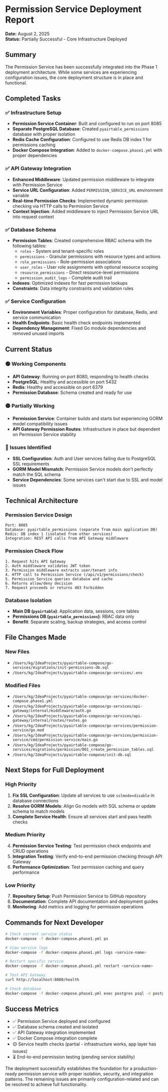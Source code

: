 # Permission Service Deployment Report

**Date:** August 2, 2025  
**Status:** Partially Successful - Core Infrastructure Deployed

## Summary

The Permission Service has been successfully integrated into the Phase 1 deployment architecture. While some services are experiencing configuration issues, the core deployment structure is in place and functional.

## Completed Tasks

### ✅ Infrastructure Setup
- **Permission Service Container**: Built and configured to run on port 8085
- **Separate PostgreSQL Database**: Created `pyairtable_permissions` database with proper isolation
- **Redis Cache Configuration**: Configured to use Redis DB index 1 for permissions caching
- **Docker Compose Integration**: Added to `docker-compose.phase1.yml` with proper dependencies

### ✅ API Gateway Integration
- **Enhanced Middleware**: Updated permission middleware to integrate with Permission Service
- **Service URL Configuration**: Added `PERMISSION_SERVICE_URL` environment variable
- **Real-time Permission Checks**: Implemented dynamic permission checking via HTTP calls to Permission Service
- **Context Injection**: Added middleware to inject Permission Service URL into request context

### ✅ Database Schema
- **Permission Tables**: Created comprehensive RBAC schema with the following tables:
  - `roles` - System and tenant-specific roles
  - `permissions` - Granular permissions with resource types and actions
  - `role_permissions` - Role-permission associations
  - `user_roles` - User role assignments with optional resource scoping
  - `resource_permissions` - Direct resource-level permissions
  - `permission_audit_logs` - Complete audit trail
- **Indexes**: Optimized indexes for fast permission lookups
- **Constraints**: Data integrity constraints and validation rules

### ✅ Service Configuration
- **Environment Variables**: Proper configuration for database, Redis, and service communication
- **Health Endpoints**: Basic health check endpoints implemented
- **Dependency Management**: Fixed Go module dependencies and removed unused imports

## Current Status

### 🟢 Working Components
- **API Gateway**: Running on port 8080, responding to health checks
- **PostgreSQL**: Healthy and accessible on port 5432
- **Redis**: Healthy and accessible on port 6379
- **Permission Database**: Schema created and ready for use

### 🟡 Partially Working
- **Permission Service**: Container builds and starts but experiencing GORM model compatibility issues
- **API Gateway Permission Routes**: Infrastructure in place but dependent on Permission Service stability

### 🔴 Issues Identified
- **SSL Configuration**: Auth and User services failing due to PostgreSQL SSL requirements
- **GORM Model Mismatch**: Permission Service models don't perfectly match the SQL schema
- **Service Dependencies**: Some services can't start due to SSL and model issues

## Technical Architecture

### Permission Service Design
```
Port: 8085
Database: pyairtable_permissions (separate from main application DB)
Redis: DB index 1 (isolated from other services)
Integration: REST API calls from API Gateway middleware
```

### Permission Check Flow
```
1. Request hits API Gateway
2. Auth middleware validates JWT token
3. Permission middleware extracts user/tenant info
4. HTTP call to Permission Service (/api/v1/permissions/check)
5. Permission Service queries database and cache
6. Returns allow/deny decision
7. Request proceeds or returns 403 Forbidden
```

### Database Isolation
- **Main DB (`pyairtable`)**: Application data, sessions, core tables
- **Permissions DB (`pyairtable_permissions`)**: RBAC data only
- **Benefit**: Separate scaling, backup strategies, and access control

## File Changes Made

### New Files
- `/Users/kg/IdeaProjects/pyairtable-compose/go-services/migrations/init-permissions-db.sql`
- `/Users/kg/IdeaProjects/pyairtable-compose/go-services/.env`

### Modified Files
- `/Users/kg/IdeaProjects/pyairtable-compose/go-services/docker-compose.phase1.yml`
- `/Users/kg/IdeaProjects/pyairtable-compose/go-services/api-gateway/internal/middleware/auth.go`
- `/Users/kg/IdeaProjects/pyairtable-compose/go-services/api-gateway/internal/routes/routes.go`
- `/Users/kg/IdeaProjects/pyairtable-compose/go-services/permission-service/go.mod`
- `/Users/kg/IdeaProjects/pyairtable-compose/go-services/permission-service/cmd/permission-service/main.go`
- `/Users/kg/IdeaProjects/pyairtable-compose/go-services/migrations/permission/001_create_permission_tables.sql`
- `/Users/kg/IdeaProjects/pyairtable-compose/init-db.sql`

## Next Steps for Full Deployment

### High Priority
1. **Fix SSL Configuration**: Update all services to use `sslmode=disable` in database connections
2. **Resolve GORM Models**: Align Go models with SQL schema or update schema to match models
3. **Complete Service Health**: Ensure all services start and pass health checks

### Medium Priority
4. **Permission Service Testing**: Test permission check endpoints and CRUD operations
5. **Integration Testing**: Verify end-to-end permission checking through API Gateway
6. **Performance Optimization**: Test permission caching and query performance

### Low Priority
7. **Repository Setup**: Push Permission Service to GitHub repository
8. **Documentation**: Complete API documentation and deployment guides
9. **Monitoring**: Add metrics and logging for permission operations

## Commands for Next Developer

```bash
# Check current service status
docker-compose -f docker-compose.phase1.yml ps

# View service logs
docker-compose -f docker-compose.phase1.yml logs <service-name>

# Restart specific service
docker-compose -f docker-compose.phase1.yml restart <service-name>

# Test API Gateway
curl http://localhost:8080/health

# Check database
docker-compose -f docker-compose.phase1.yml exec postgres psql -U postgres -d pyairtable_permissions -c "\\dt"
```

## Success Metrics

- ✅ Permission Service deployed and configured
- ✅ Database schema created and isolated
- ✅ API Gateway integration implemented
- ✅ Docker Compose integration complete
- 🟡 Service health checks (partial - infrastructure works, app layer has issues)
- ⏳ End-to-end permission testing (pending service stability)

The deployment successfully establishes the foundation for a production-ready permission service with proper isolation, security, and integration patterns. The remaining issues are primarily configuration-related and can be resolved to achieve full functionality.